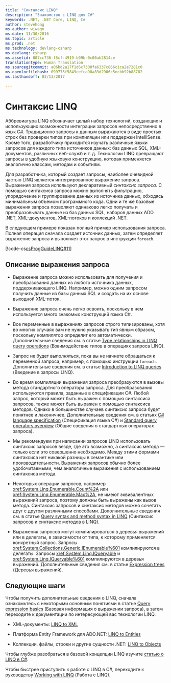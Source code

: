 ```yaml
---
title: "Синтаксис LINQ"
description: "Знакомство с LINQ для C#"
keywords: .NET, .NET Core, LINQ, C#
author: stevehoag
ms.author: wiwagn
ms.date: 11/30/2016
ms.topic: article
ms.prod: .net
ms.technology: devlang-csharp
ms.devlang: csharp
ms.assetid: 007cc736-f5cf-4919-b99b-0c00ab2814ce
translationtype: Human Translation
ms.sourcegitcommit: a06bd2a17f1d6c7308fa6337c866c1ca2e7281c0
ms.openlocfilehash: 099775f5849eefca98a83d2986c5ecbb92b88782
ms.lasthandoff: 03/13/2017

---
```


# <a name="language-integrated-query-linq"></a>Синтаксис LINQ

Аббревиатура LINQ обозначает целый набор технологий, создающих и использующих возможности интеграции запросов непосредственно в язык C#. Традиционно запросы к данным выражаются в виде простых строк без проверки типов при компиляции или поддержки IntelliSense. Кроме того, разработчику приходится изучать различные языки запросов для каждого типа источников данных: баз данных SQL, XML-документов, различных веб-служб и т. д. Технологии LINQ превращают запросы в удобную языковую конструкцию, которая применяется аналогично классам, методам и событиям.

Для разработчика, который создает запросы, наиболее очевидной частью LINQ является интегрированное выражение запроса. Выражения запроса используют декларативный *синтаксис запроса*. С помощью синтаксиса запроса можно выполнять фильтрацию, упорядочение и группирование данных из источника данных, обходясь минимальным объемом программного кода. Одни и те же базовые выражения запроса позволяют одинаково легко получать и преобразовывать данные из баз данных SQL, наборов данных ADO .NET, XML-документов, XML-потоков и коллекций .NET.

В следующем примере показан полный пример использования запроса. Полная операция сначала создает источник данных, затем определяет выражение запроса и выполняет этот запрос в инструкции `foreach`.

[!code-cs[csProgGuideLINQ#11](../../../samples/snippets/csharp/concepts/linq/index_1.cs)]

## <a name="query-expression-overview"></a>Описание выражения запроса

-   Выражение запроса можно использовать для получения и преобразования данных из любого источника данных, поддерживающего LINQ. Например, можно одним запросом получить данные из базы данных SQL и создать на их основе выходной XML-поток.  
  
-   Выражение запроса очень легко освоить, поскольку в нем используется много знакомых конструкций языка C#.  
  
-   Все переменные в выражениях запросов строго типизированы, хотя во многих случаях вам не нужно указывать тип явным образом, поскольку компилятор определит его автоматически. Дополнительные сведения см. в статье [Type relationships in LINQ query operations](../programming-guide/concepts/linq/type-relationships-in-linq-query-operations.md) (Взаимодействие типов в операциях запроса LINQ).  
  
-   Запрос не будет выполняться, пока вы не начнете обращаться к переменной запроса, например, с помощью инструкции `foreach`. Дополнительные сведения см. в статье [Introduction to LINQ queries](../programming-guide/concepts/linq/introduction-to-linq-queries.md) (Введение в запросы LINQ).  
  
-   Во время компиляции выражения запроса преобразуются в вызовы метода стандартного оператора запроса. Для преобразования используются правила, заданные в спецификации C#. Любой запрос, который может быть выражен с помощью синтаксиса запросов, также может быть выражен с помощью синтаксиса методов. Однако в большинстве случаев синтаксис запроса будет понятнее и лаконичнее. Дополнительные сведения см. в статьях [C# language specification](../language-reference/language-specification.md) (Спецификация языка C#) и [Standard query operators overview](../programming-guide/concepts/linq/standard-query-operators-overview.md) (Общие сведения о стандартных операторах запроса).  
  
-   Мы рекомендуем при написании запросов LINQ использовать синтаксис запросов везде, где это возможно, а синтаксис метода — только если это совершенно необходимо. Между этими формами синтаксиса нет никакой разницы в семантике или производительности. Выражения запросов обычно более удобочитаемыми, чем аналогичные выражения с использованием синтаксиса метода.  
  
-   Некоторых операции запросов, например <xref:System.Linq.Enumerable.Count%2A> или <xref:System.Linq.Enumerable.Max%2A>, не имеют эквивалентных выражений запроса, поэтому должны быть выражены как вызов метода. Синтаксис запросов и синтаксис методов можно сочетать друг с другом различными способами. Дополнительные сведения см. в статье [Query syntax and method syntax in LINQ](../programming-guide/concepts/linq/query-syntax-and-method-syntax-in-linq.md) (Синтаксис запросов и синтаксис методов в LINQ).  
  
-   Выражения запросов могут компилироваться в деревья выражений или в делегаты, в зависимости от типа, к которому применяется конкретный запрос. Запросы <xref:System.Collections.Generic.IEnumerable%601> компилируются в делегаты. Запросы <xref:System.Linq.IQueryable> и <xref:System.Linq.IQueryable%601> компилируются в деревья выражений. Дополнительные сведения см. в статье [Expression trees](../expression-trees.md) (Деревья выражений).  

## <a name="next-steps"></a>Следующие шаги

Чтобы получить дополнительные сведения о LINQ, сначала ознакомьтесь с некоторыми основным понятиями в статье [Query expression basics](query-expression-basics.md) (Базовая информация о выражении запроса), а затем переходите к документации по интересующей вас технологии LINQ.   
-   XML-документы: [LINQ to XML](../programming-guide/concepts/linq/linq-to-xml.md)  
  
-   Платформа Entity Framework для ADO.NET: [LINQ to Entities](http://msdn.microsoft.com/library/641f9b68-9046-47a1-abb0-1c8eaeda0e2d)  
  
-   Коллекции, файлы, строки и другие сущности .NET: [LINQ to Objects](../programming-guide/concepts/linq/linq-to-objects.md)

Чтобы глубже разобраться в базовой концепции LINQ изучите [статью о LINQ в C#](linq-in-csharp.md).

Чтобы быстрее приступить к работе с LINQ в C#, переходите к руководству [Working with LINQ](../tutorials/working-with-linq.md) (Работа с LINQ).



